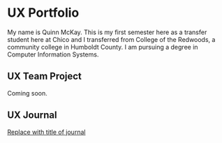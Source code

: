 # UX Portfolio

My name is Quinn McKay. 
This is my first semester here as a transfer student here at Chico and I transferred from College of the Redwoods, a community college in Humboldt County. 
I am pursuing a degree in Computer Information Systems. 

## UX Team Project

Coming soon.

## UX Journal

[Replace with title of journal](journal/)
